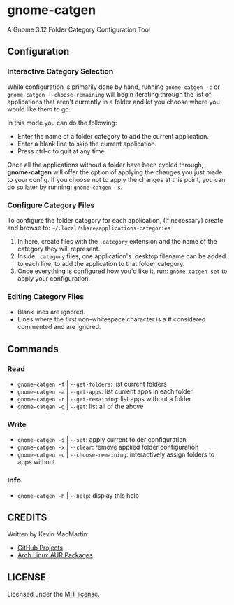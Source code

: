 # gnome-catgen #

A Gnome 3.12 Folder Category Configuration Tool

## Configuration ##

### Interactive Category Selection ###

While configuration is primarily done by hand, running `gnome-catgen -c` or `gnome-catgen --choose-remaining` will begin iterating through the list of applications that aren't currently in a folder and let you choose where you would like them to go.

In this mode you can do the following:

* Enter the name of a folder category to add the current application.
* Enter a blank line to skip the current application.
* Press ctrl-c to quit at any time.

Once all the applications without a folder have been cycled through, **gnome-catgen** will offer the option of applying the changes you just made to your config. If you choose not to apply the changes at this point, you can do so later by running: `gnome-catgen -s`.

### Configure Category Files ###

To configure the folder category for each application, (if necessary) create and browse to: `~/.local/share/applications-categories`

1. In here, create files with the `.category` extension and the name of the category they will represent.
2. Inside `.category` files, one application's .desktop filename can be added to each line, to add the application to that folder category.
3. Once everything is configured how you'd like it, run: `gnome-catgen set` to apply your configuration.

### Editing Category Files ###

* Blank lines are ignored.
* Lines where the first non-whitespace character is a # considered commented and are ignored.

## Commands ##

### Read ###

* `gnome-catgen -f` | `--get-folders`: list current folders
* `gnome-catgen -a` | `--get-apps`: list current apps in each folder
* `gnome-catgen -r` | `--get-remaining`: list apps without a folder
* `gnome-catgen -g` | `--get`: list all of the above

### Write ###

* `gnome-catgen -s` | `--set`: apply current folder configuration
* `gnome-catgen -x` | `--clear`: remove applied folder configuration
* `gnome-catgen -c` | `--choose-remaining`: interactively assign folders to apps without

### Info ###

* `gnome-catgen -h` | `--help`: display this help

## CREDITS ##

Written by Kevin MacMartin:

* [GitHub Projects](https://github.com/prurigro)
* [Arch Linux AUR Packages](https://aur.archlinux.org/packages/?SeB=m&K=prurigro)

## LICENSE ##

Licensed under the [MIT license](http://opensource.org/licenses/MIT).

